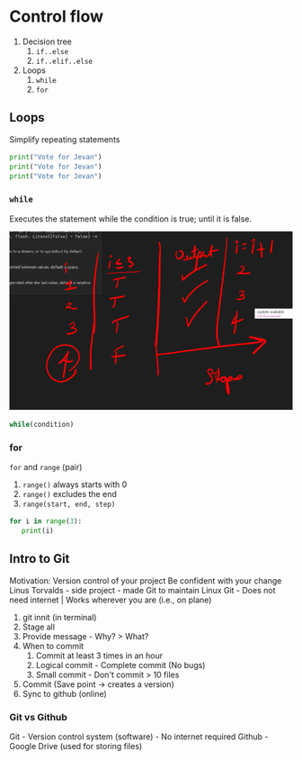 # Control flow

1. Decision tree
   1. `if..else`
   2. `if..elif..else`
2. Loops
   1. `while`
   2. `for`

## Loops

Simplify repeating statements

```py
print("Vote for Jevan")
print("Vote for Jevan")
print("Vote for Jevan")
```

### `while`

Executes the statement while the condition is true; until it is false.

![alt text](image.png)

```py
while(condition)
```

### for

`for` and `range` (pair)

1. `range()` always starts with 0
2. `range()` excludes the end
3. `range(start, end, step)`

```py
for i in range(3):
   print(i)
```

## Intro to Git

Motivation: Version control of your project
Be confident with your change
Linus Torvalds - side project - made Git to maintain Linux
Git - Does not need internet | Works wherever you are (i.e., on plane)

1. git innit (in terminal)
2. Stage all
3. Provide message - Why? > What?
4. When to commit
   1. Commit at least 3 times in an hour
   2. Logical commit - Complete commit (No bugs)
   3. Small commit - Don't commit > 10 files
5. Commit (Save point -> creates a version)
6. Sync to github (online)

### Git vs Github

Git - Version control system (software) - No internet required
Github - Google Drive (used for storing files)
